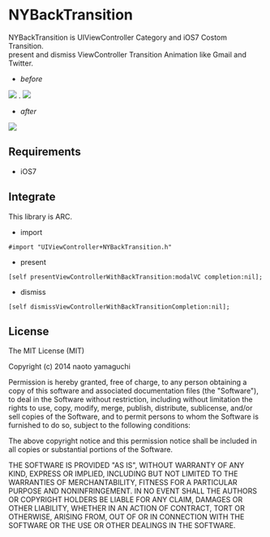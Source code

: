 # NYBackTransition

NYBackTransition is UIViewController Category and iOS7 Costom Transition.  
present and dismiss ViewController Transition Animation like Gmail and Twitter.

- *before*

<img src="https://github.com/naoto0822/NYBackTransition/blob/develop/Doc/before.png?raw=true" /> . <img src="https://github.com/naoto0822/NYBackTransition/blob/develop/Doc/transition.png?raw=true" />

- *after*

<img src="https://github.com/naoto0822/NYBackTransition/blob/develop/Doc/after.png?raw=true" />

## Requirements

- iOS7

## Integrate

This library is ARC.

- import

```
#import "UIViewController+NYBackTransition.h"
```

- present

```
[self presentViewControllerWithBackTransition:modalVC completion:nil];
```

- dismiss

```
[self dismissViewControllerWithBackTransitionCompletion:nil];
```

## License

The MIT License (MIT)

Copyright (c) 2014 naoto yamaguchi

Permission is hereby granted, free of charge, to any person obtaining a copy
of this software and associated documentation files (the "Software"), to deal
in the Software without restriction, including without limitation the rights
to use, copy, modify, merge, publish, distribute, sublicense, and/or sell
copies of the Software, and to permit persons to whom the Software is
furnished to do so, subject to the following conditions:

The above copyright notice and this permission notice shall be included in all
copies or substantial portions of the Software.

THE SOFTWARE IS PROVIDED "AS IS", WITHOUT WARRANTY OF ANY KIND, EXPRESS OR
IMPLIED, INCLUDING BUT NOT LIMITED TO THE WARRANTIES OF MERCHANTABILITY,
FITNESS FOR A PARTICULAR PURPOSE AND NONINFRINGEMENT. IN NO EVENT SHALL THE
AUTHORS OR COPYRIGHT HOLDERS BE LIABLE FOR ANY CLAIM, DAMAGES OR OTHER
LIABILITY, WHETHER IN AN ACTION OF CONTRACT, TORT OR OTHERWISE, ARISING FROM,
OUT OF OR IN CONNECTION WITH THE SOFTWARE OR THE USE OR OTHER DEALINGS IN THE
SOFTWARE.
